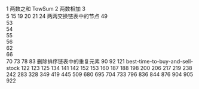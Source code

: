 1   两数之和    TowSum
2   两数相加
3   
5
15
19
20
21
24  两两交换链表中的节点
49  
53  
54  
55  
56  
62  
66  
70
73
78
83  删除排序链表中的重复元素
90
92
121     best-time-to-buy-and-sell-stock
122
123
125
134
141
142
152
153
160
187
188
198
200
206
217
219
238
242
283
328
349
419
445
509
680
695
704
733
796
836
844
876
904
905
922